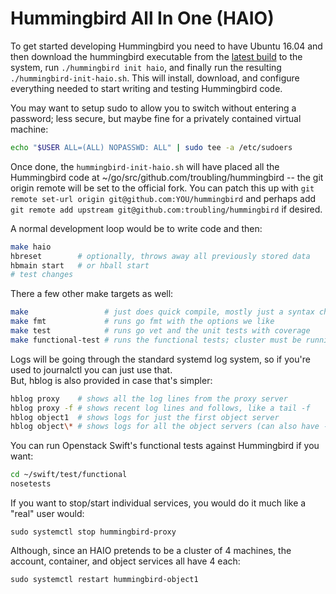# Hummingbird All In One (HAIO)

To get started developing Hummingbird you need to have Ubuntu 16.04 and then download the hummingbird executable from the [latest build](https://troubling.github.io/hummingbird/bin/hummingbird) to the system, run `./hummingbird init haio`, and finally run the resulting `./hummingbird-init-haio.sh`. This will install, download, and configure everything needed to start writing and testing Hummingbird code.

You may want to setup sudo to allow you to switch without entering a password; less secure, but maybe fine for a privately contained virtual machine:

```sh
echo "$USER ALL=(ALL) NOPASSWD: ALL" | sudo tee -a /etc/sudoers
```

Once done, the `hummingbird-init-haio.sh` will have placed all the Hummingbird code at ~/go/src/github.com/troubling/hummingbird -- the git origin remote will be set to the official fork. You can patch this up with `git remote set-url origin git@github.com:YOU/hummingbird` and perhaps add `git remote add upstream git@github.com:troubling/hummingbird` if desired.

A normal development loop would be to write code and then:

```sh
make haio
hbreset        # optionally, throws away all previously stored data
hbmain start   # or hball start
# test changes
```

There a few other make targets as well:

```sh
make                 # just does quick compile, mostly just a syntax check
make fmt             # runs go fmt with the options we like
make test            # runs go vet and the unit tests with coverage
make functional-test # runs the functional tests; cluster must be running
```

Logs will be going through the standard systemd log system, so if you're used to journalctl you can just use that.  
But, hblog is also provided in case that's simpler:

```sh
hblog proxy    # shows all the log lines from the proxy server
hblog proxy -f # shows recent log lines and follows, like a tail -f
hblog object1  # shows logs for just the first object server
hblog object\* # shows logs for all the object servers (can also have -f)
```

You can run Openstack Swift's functional tests against Hummingbird if you want:

```sh
cd ~/swift/test/functional
nosetests
```

If you want to stop/start individual services, you would do it much like a "real" user would:

```
sudo systemctl stop hummingbird-proxy
```

Although, since an HAIO pretends to be a cluster of 4 machines, the account, container, and object services all have 4 each:

```
sudo systemctl restart hummingbird-object1
```
